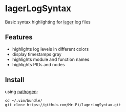 lagerLogSyntax
==============

Basic syntax highlighting for [lager](https://github.com/basho/lager) log files

Features
--------

* highlights log levels in different colors
* display timestamps gray
* highlights module and function names
* highlights PIDs and nodes

Install
-------

using [pathogen](https://github.com/tpope/vim-pathogen):

	cd ~/.vim/bundle/
	git clone https://github.com/Mr-Pi/lagerLogSyntax.git


